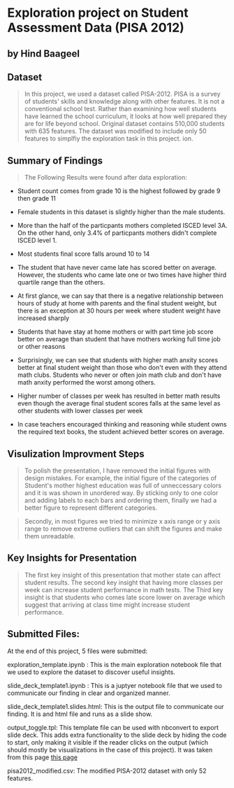 # Exploration project on Student Assessment Data (PISA 2012)

## by Hind Baageel


## Dataset

> In this project, we used a dataset called PISA-2012. PISA is a survey of students' skills and knowledge along with other features. It is not a
conventional school test. Rather than examining how well students have learned the school curriculum, it looks at how well prepared they are for life beyond school. Original dataset contains 510,000 students with 635 features. The dataset was modified to include only 50 features to simplfiy the exploration task in this project. 
ion.


## Summary of Findings

> The Following Results were found after data exploration: 

- Student count comes from grade 10 is the highest followed by grade 9 then grade 11

- Female students in this dataset is slightly higher than the male students.

- More than the half of the particpants mothers completed ISCED level 3A. On the other hand, only 3.4% of particpants mothers didn't complete ISCED level 1.

- Most students final score falls around 10 to 14

- The student that have never came late has scored better on average. However, the students who came late one or two times have higher third quartile range than the others.

- At first glance, we can say that there is a negative relationship between hours of study at home with parents and the final student weight, but there is an exception at 30 hours per week where student weight have increased sharply

- Students that have stay at home mothers or with part time job score better on average than student that have mothers working full time job or other reasons

- Surprisingly, we can see that students with higher math anxity scores better at final student weight than those who don't even with they attend math clubs. Students who never or often join math club and don't have math anxity performed the worst among others.

- Higher number of classes per week has resulted in better math results even though the average final student scores falls at the same level as other students with lower classes per week

- In case teachers encouraged thinking and reasoning while student owns the required text books, the student achieved better scores on average.


## Visulization Improvment Steps
> To polish the presentation, I have removed the initial figures with design mistakes. For example, the initial figure of the categories of Student's mother highest education was full 
of unneccessary colors and it is was shown in unordered way. By sticking only to one color and adding labels to each bars and ordering them, finally we had a better figure to represent different categories. 

> Secondly, in most figures we tried to minimize x axis range or y axis range to remove extreme outliers that can shift the figures and make them unreadable. 

## Key Insights for Presentation
> The first key insight of this presentation that mother state can affect student results. The second key insight that having more classes per week can increase student performance in math tests.
The Third key insight is that students who comes late score lower on average which suggest that arriving at class time might increase student performance. 

## Submitted Files: 

At the end of this project, 5 files were submitted: 

exploration_template.ipynb : This is the main exploration notebook file that we used to explore the dataset to discover useful insights. 

slide_deck_template1.ipynb : This is a juptyer notebook file that we used to communicate our finding in clear and organized manner. 

slide_deck_template1.slides.html: This is the output file to communicate our finding. It is and html file and runs as a slide show. 

output_toggle.tpl: This template file can be used with nbconvert to export slide deck. This adds extra functionality to the slide deck by hiding the code to start, only making it visible if the reader clicks on the output (which should mostly be visualizations in the case of this project). It was taken from this page [this page](https://github.com/damianavila/blog/blob/master/posts/hide-the-input-cells-from-your-ipython-slides.ipynb)

pisa2012_modified.csv: The modified PISA-2012 dataset with only 52 features. 
